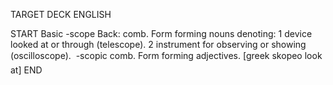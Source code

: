 TARGET DECK
ENGLISH

START
Basic
-scope
Back: comb. Form forming nouns denoting: 1 device looked at or through (telescope). 2 instrument for observing or showing (oscilloscope).  -scopic comb. Form forming adjectives. [greek skopeo look at]
END
